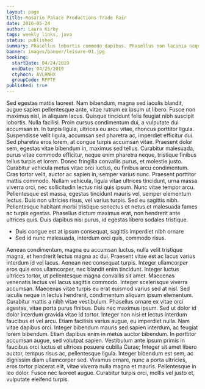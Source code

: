 ```yaml
---
layout: page
title: Rosario Palace Productions Trade Fair
date: 2016-05-24
author: Laura Kirby
tags: weekly links, java
status: published
summary: Phasellus lobortis commodo dapibus. Phasellus non lacinia neque.
banner: images/banner/leisure-01.jpg
booking:
  startDate: 04/24/2019
  endDate: 04/25/2019
  ctyhocn: AVLHNHX
  groupCode: RPPTF
published: true
---
```

Sed egestas mattis laoreet. Nam bibendum, magna sed iaculis blandit, augue sapien pellentesque ante, vitae rutrum ex ipsum ut libero. Fusce non maximus nisl, in aliquam lacus. Quisque tincidunt felis feugiat nibh suscipit lobortis. Nulla facilisi. Proin cursus condimentum dui, a vulputate dui accumsan in. In turpis ligula, ultrices eu arcu vitae, rhoncus porttitor ligula. Suspendisse velit ligula, accumsan sed pharetra ac, imperdiet efficitur dui. Sed pharetra eros lorem, at congue turpis accumsan vitae. Praesent dolor sem, egestas vitae bibendum in, maximus sed tellus.
Curabitur malesuada, purus vitae commodo efficitur, neque enim pharetra neque, tristique finibus tellus turpis et lorem. Donec fringilla convallis purus, et molestie justo. Curabitur vehicula metus vitae orci luctus, eu finibus arcu condimentum. Cras tortor velit, auctor ac sapien in, semper varius nunc. Praesent porttitor mattis commodo. Nullam vehicula, ligula vitae ultrices tincidunt, urna massa viverra orci, nec sollicitudin lectus nisi quis ipsum. Nunc vitae tempor arcu. Pellentesque est massa, egestas tincidunt mauris vel, semper elementum lectus. Duis non ultricies risus, vel varius turpis. Sed eu sagittis nibh. Pellentesque habitant morbi tristique senectus et netus et malesuada fames ac turpis egestas. Phasellus dictum maximus erat, non hendrerit ante ultrices quis. Duis dapibus nisi purus, id egestas libero sodales tristique.

* Duis congue est at ipsum consequat, sagittis imperdiet nibh ornare
* Sed id nunc malesuada, interdum orci quis, commodo risus.

Aenean condimentum, magna eu accumsan luctus, nulla velit tristique magna, et hendrerit lectus magna ac dui. Praesent vitae est ac lacus varius interdum id vel lacus. Aenean nec consequat turpis. Integer ullamcorper eros quis eros ullamcorper, nec blandit enim tincidunt. Integer luctus ultrices tortor, ut pellentesque magna convallis sit amet. Maecenas venenatis lectus vel lacus sagittis commodo. Integer scelerisque viverra accumsan. Maecenas vitae turpis eu erat euismod varius sed at nisl. Sed iaculis neque in lectus hendrerit, condimentum aliquam ipsum elementum. Curabitur mattis a nibh vitae vestibulum. Phasellus ornare ex vitae orci egestas, vitae porta purus finibus. Duis nec maximus ipsum.
Sed ut dolor id dolor interdum gravida vitae id tortor. Integer non nisi et lectus interdum faucibus et vel arcu. Etiam facilisis varius augue, eu imperdiet nulla. Nam vitae dapibus orci. Integer bibendum mauris sed sapien interdum, ac feugiat lorem bibendum. Etiam dapibus enim in metus auctor bibendum. In porttitor accumsan augue, sed volutpat sapien. Vestibulum ante ipsum primis in faucibus orci luctus et ultrices posuere cubilia Curae; Integer sit amet libero auctor, tempus risus ac, pellentesque ligula. Integer bibendum est sem, ac dignissim diam ullamcorper sed. Vivamus ornare, nunc a porta ultricies, eros tortor placerat elit, vitae viverra nulla magna et mauris. Pellentesque in leo dolor. Fusce nec laoreet augue. Curabitur turpis orci, mollis vel justo et, vulputate eleifend turpis.

